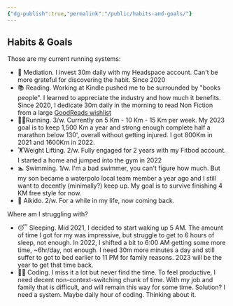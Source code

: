 ```yaml
---
{"dg-publish":true,"permalink":"/public/habits-and-goals/"}
---
```



## Habits & Goals

Those are my current running systems:
* 🧘 Mediation. I invest 30m daily with my Headspace account. Can't be more grateful for discovering the habit. Since 2020
* 📚 Reading.  Working at Kindle pushed me to be surrounded by "books people". I learned to appreciate the industry and how much it benefits. Since 2020, I dedicate 30m daily in the morning to read Non Fiction from a large [GoodReads wishlist](https://www.goodreads.com/user/show/34510708-jose-leiva)
* 🏃‍♂️Running. 3/w. Currently on 5 Km - 10 Km - 15 Km per week. My 2023 goal is to keep 1,500 Km a year and strong enough complete half a marathon below 130', overall without getting injured.  I got 800Km in 2021 and 1600Km in 2022. 
* 🏋️Weight Lifting. 2/w. Fully engaged for 2 years with my Fitbod account. I started a home and jumped into the gym in 2022
* 🏊 Swimming.  1/w. I'm a bad swimmer, you can't figure how much. But my son became a waterpolo local team member a year ago and I still want to decently (minimally?) keep up. My goal is to survive finishing 4 KM free style for now.
* 🥋 Aikido. 2/w.  For a while in my life, now coming back. 

Where am I struggling with?
* 😴 Sleeping. Mid 2021, I decided to start waking up 5 AM. The amount of time I got for my was impressive, but struggle to get to 6 hours of sleep, not enough. In 2022, I shifted a bit to 6:00 AM getting some more time, ~6hr/day, not enough. I need 30m more minutes a day and still suffer to got to bed earlier to 11 PM for family reasons. 2023 will be the year to get that time back. 
* 🧑‍💻 Coding. I miss it a lot but never find the time. To feel productive, I need decent non-context-switching chunk of time. With my job and family that is difficult, and will remain this way for some time.  Solution?  I need a system. Maybe daily hour of coding. Thinking about it.